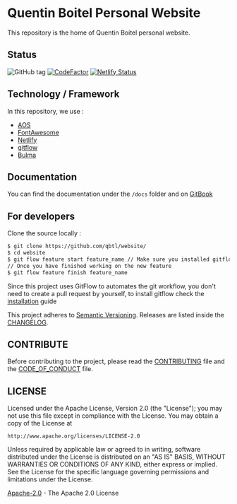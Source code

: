# Quentin Boitel Personal Website

This repository is the home of Quentin Boitel personal website.

## Status

![GitHub tag](https://img.shields.io/github/v/tag/qbtl/website?include_prereleases&logo=github&labelColor=black&label=Version)  [![CodeFactor](https://www.codefactor.io/repository/github/qbtl/website/badge/master)](https://www.codefactor.io/repository/github/qbtl/website/overview/master)  [![Netlify Status](https://api.netlify.com/api/v1/badges/9430cb96-fdc0-4337-bb29-c6404834696d/deploy-status)](https://app.netlify.com/sites/quentinboitel/deploys)

## Technology / Framework

In this repository, we use :

* [AOS](https://github.com/michalsnik/aos/)
* [FontAwesome](https://origin.fontawesome.com)
* [Netlify](https://www.netlify.com)
* [gitflow](https://github.com/nvie/gitflow)
* [Bulma](https://bulma.io/)

## Documentation

You can find the documentation under the ``/docs`` folder and on [GitBook](https://qbtl-github.gitbook.io/docs/)

## For developers

Clone the source locally :

```sh
$ git clone https://github.com/qbtl/website/
$ cd website
$ git flow feature start feature_name // Make sure you installed gitflow first
// Once you have finished working on the new feature
$ git flow feature finish feature_name
```

Since this project uses GitFlow to automates the git workflow, you don't need to create a pull request by yourself, to install gitflow check the [installation](https://github.com/nvie/gitflow/wiki/Installation) guide

This project adheres to [Semantic Versioning](https://semver.org/spec/v2.0.0.html).
Releases are listed inside the [CHANGELOG](https://www.github.com/qbtl/website/blob/master/docs/CHANGELOG.md).

## CONTRIBUTE

Before contributing to the project, please read the [CONTRIBUTING](https://www.github.com/qbtl/website/blob/master/docs/CONTRIBUTING.md) file and the [CODE_OF_CONDUCT](https://www.github.com/qbtl/website/blob/master/docs/CODE_OF_CONDUCT.md) file.

## LICENSE

Licensed under the Apache License, Version 2.0 (the "License");
you may not use this file except in compliance with the License.
You may obtain a copy of the License at

`http://www.apache.org/licenses/LICENSE-2.0`

Unless required by applicable law or agreed to in writing, software
distributed under the License is distributed on an "AS IS" BASIS,
WITHOUT WARRANTIES OR CONDITIONS OF ANY KIND, either express or implied.
See the License for the specific language governing permissions and
limitations under the License.

[Apache-2.0](https://apache.org/licenses/LICENSE-2.0) - The Apache 2.0 License
